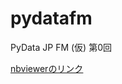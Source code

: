 # pydatafm
PyData JP FM (仮) 第0回

[nbviewerのリンク](http://nbviewer.jupyter.org/github/drillan/pydatafm/blob/master/dc.ipynb)
